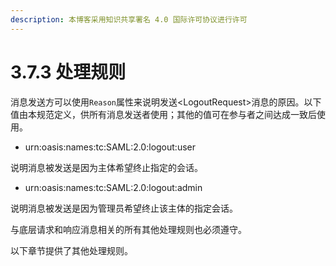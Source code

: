 ```yaml
---
description: 本博客采用知识共享署名 4.0 国际许可协议进行许可
---
```


# 3.7.3 处理规则

消息发送方可以使用```Reason```属性来说明发送\<LogoutRequest\>消息的原因。以下值由本规范定义，供所有消息发送者使用；其他的值可在参与者之间达成一致后使用。

+ urn:oasis:names:tc:SAML:2.0:logout:user

说明消息被发送是因为主体希望终止指定的会话。

+ urn:oasis:names:tc:SAML:2.0:logout:admin

说明消息被发送是因为管理员希望终止该主体的指定会话。

与底层请求和响应消息相关的所有其他处理规则也必须遵守。

以下章节提供了其他处理规则。